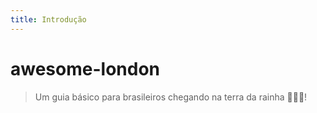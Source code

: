 ```yaml
---
title: Introdução
---
```


# awesome-london

> Um guia básico para brasileiros chegando na terra da rainha 👑🇬🇧!

